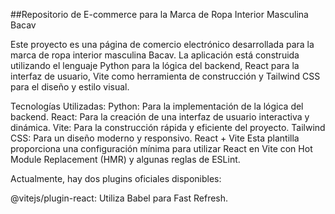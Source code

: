 ##Repositorio de E-commerce para la Marca de Ropa Interior Masculina Bacav

Este proyecto es una página de comercio electrónico desarrollada para la marca de ropa interior masculina Bacav. La aplicación está construida utilizando el lenguaje Python para la lógica del backend, React para la interfaz de usuario, Vite como herramienta de construcción y Tailwind CSS para el diseño y estilo visual.

Tecnologías Utilizadas:
Python: Para la implementación de la lógica del backend.
React: Para la creación de una interfaz de usuario interactiva y dinámica.
Vite: Para la construcción rápida y eficiente del proyecto.
Tailwind CSS: Para un diseño moderno y responsivo.
React + Vite
Esta plantilla proporciona una configuración mínima para utilizar React en Vite con Hot Module Replacement (HMR) y algunas reglas de ESLint.

Actualmente, hay dos plugins oficiales disponibles:

@vitejs/plugin-react: Utiliza Babel para Fast Refresh.
